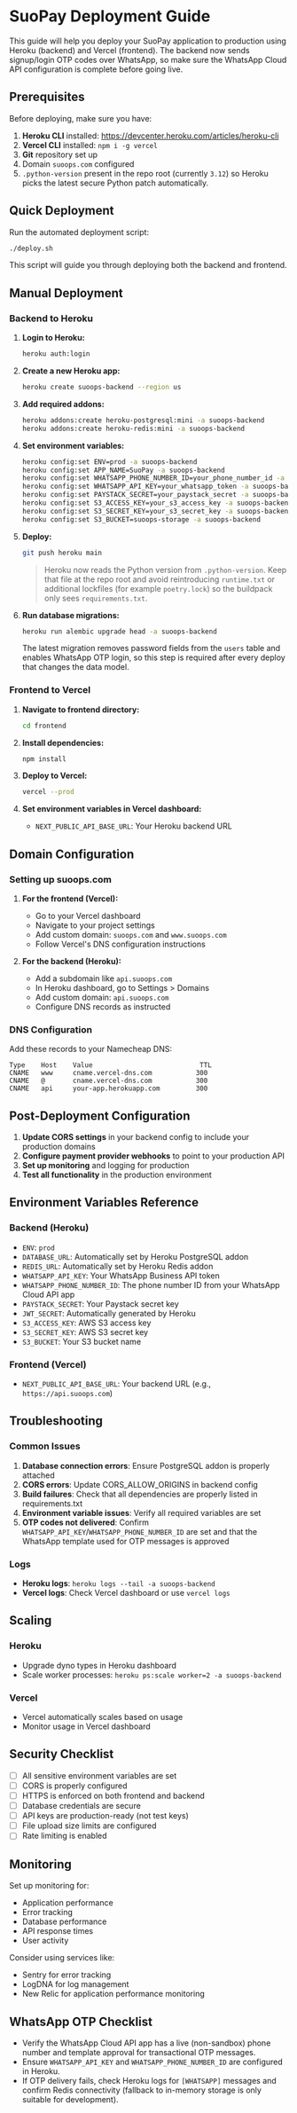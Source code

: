 # SuoPay Deployment Guide

This guide will help you deploy your SuoPay application to production using Heroku (backend) and Vercel (frontend). The backend now sends signup/login OTP codes over WhatsApp, so make sure the WhatsApp Cloud API configuration is complete before going live.

## Prerequisites

Before deploying, make sure you have:

1. **Heroku CLI** installed: https://devcenter.heroku.com/articles/heroku-cli
2. **Vercel CLI** installed: `npm i -g vercel`
3. **Git** repository set up
4. Domain `suoops.com` configured
5. `.python-version` present in the repo root (currently `3.12`) so Heroku picks the latest secure Python patch automatically.

## Quick Deployment

Run the automated deployment script:

```bash
./deploy.sh
```

This script will guide you through deploying both the backend and frontend.

## Manual Deployment

### Backend to Heroku

1. **Login to Heroku:**
   ```bash
   heroku auth:login
   ```

2. **Create a new Heroku app:**
   ```bash
   heroku create suoops-backend --region us
   ```

3. **Add required addons:**
   ```bash
   heroku addons:create heroku-postgresql:mini -a suoops-backend
   heroku addons:create heroku-redis:mini -a suoops-backend
   ```

4. **Set environment variables:**
   ```bash
   heroku config:set ENV=prod -a suoops-backend
   heroku config:set APP_NAME=SuoPay -a suoops-backend
   heroku config:set WHATSAPP_PHONE_NUMBER_ID=your_phone_number_id -a suoops-backend
   heroku config:set WHATSAPP_API_KEY=your_whatsapp_token -a suoops-backend
   heroku config:set PAYSTACK_SECRET=your_paystack_secret -a suoops-backend
   heroku config:set S3_ACCESS_KEY=your_s3_access_key -a suoops-backend
   heroku config:set S3_SECRET_KEY=your_s3_secret_key -a suoops-backend
   heroku config:set S3_BUCKET=suoops-storage -a suoops-backend
   ```

5. **Deploy:**
   ```bash
   git push heroku main
   ```

   > Heroku now reads the Python version from `.python-version`. Keep that file at the repo root and avoid reintroducing `runtime.txt` or additional lockfiles (for example `poetry.lock`) so the buildpack only sees `requirements.txt`.

6. **Run database migrations:**
   ```bash
   heroku run alembic upgrade head -a suoops-backend
   ```

   The latest migration removes password fields from the `users` table and enables WhatsApp OTP login, so this step is required after every deploy that changes the data model.

### Frontend to Vercel

1. **Navigate to frontend directory:**
   ```bash
   cd frontend
   ```

2. **Install dependencies:**
   ```bash
   npm install
   ```

3. **Deploy to Vercel:**
   ```bash
   vercel --prod
   ```

4. **Set environment variables in Vercel dashboard:**
   - `NEXT_PUBLIC_API_BASE_URL`: Your Heroku backend URL

## Domain Configuration

### Setting up suoops.com

1. **For the frontend (Vercel):**
   - Go to your Vercel dashboard
   - Navigate to your project settings
   - Add custom domain: `suoops.com` and `www.suoops.com`
   - Follow Vercel's DNS configuration instructions

2. **For the backend (Heroku):**
   - Add a subdomain like `api.suoops.com`
   - In Heroku dashboard, go to Settings > Domains
   - Add custom domain: `api.suoops.com`
   - Configure DNS records as instructed

### DNS Configuration

Add these records to your Namecheap DNS:

```
Type    Host    Value                           TTL
CNAME   www     cname.vercel-dns.com           300
CNAME   @       cname.vercel-dns.com           300
CNAME   api     your-app.herokuapp.com         300
```

## Post-Deployment Configuration

1. **Update CORS settings** in your backend config to include your production domains
2. **Configure payment provider webhooks** to point to your production API
3. **Set up monitoring** and logging for production
4. **Test all functionality** in the production environment

## Environment Variables Reference

### Backend (Heroku)
- `ENV`: `prod`
- `DATABASE_URL`: Automatically set by Heroku PostgreSQL addon
- `REDIS_URL`: Automatically set by Heroku Redis addon
- `WHATSAPP_API_KEY`: Your WhatsApp Business API token
- `WHATSAPP_PHONE_NUMBER_ID`: The phone number ID from your WhatsApp Cloud API app
- `PAYSTACK_SECRET`: Your Paystack secret key
- `JWT_SECRET`: Automatically generated by Heroku
- `S3_ACCESS_KEY`: AWS S3 access key
- `S3_SECRET_KEY`: AWS S3 secret key
- `S3_BUCKET`: Your S3 bucket name

### Frontend (Vercel)
- `NEXT_PUBLIC_API_BASE_URL`: Your backend URL (e.g., `https://api.suoops.com`)

## Troubleshooting

### Common Issues

1. **Database connection errors**: Ensure PostgreSQL addon is properly attached
2. **CORS errors**: Update CORS_ALLOW_ORIGINS in backend config
3. **Build failures**: Check that all dependencies are properly listed in requirements.txt
4. **Environment variable issues**: Verify all required variables are set
5. **OTP codes not delivered**: Confirm `WHATSAPP_API_KEY`/`WHATSAPP_PHONE_NUMBER_ID` are set and that the WhatsApp template used for OTP messages is approved

### Logs

- **Heroku logs**: `heroku logs --tail -a suoops-backend`
- **Vercel logs**: Check Vercel dashboard or use `vercel logs`

## Scaling

### Heroku
- Upgrade dyno types in Heroku dashboard
- Scale worker processes: `heroku ps:scale worker=2 -a suoops-backend`

### Vercel
- Vercel automatically scales based on usage
- Monitor usage in Vercel dashboard

## Security Checklist

- [ ] All sensitive environment variables are set
- [ ] CORS is properly configured
- [ ] HTTPS is enforced on both frontend and backend
- [ ] Database credentials are secure
- [ ] API keys are production-ready (not test keys)
- [ ] File upload size limits are configured
- [ ] Rate limiting is enabled

## Monitoring

Set up monitoring for:
- Application performance
- Error tracking
- Database performance
- API response times
- User activity

Consider using services like:
- Sentry for error tracking
- LogDNA for log management
- New Relic for application performance monitoring

## WhatsApp OTP Checklist

- Verify the WhatsApp Cloud API app has a live (non-sandbox) phone number and template approval for transactional OTP messages.
- Ensure `WHATSAPP_API_KEY` and `WHATSAPP_PHONE_NUMBER_ID` are configured in Heroku.
- If OTP delivery fails, check Heroku logs for `[WHATSAPP]` messages and confirm Redis connectivity (fallback to in-memory storage is only suitable for development).